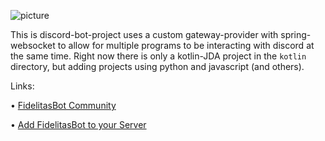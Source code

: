 ![picture](https://media.discordapp.net/attachments/979110196372713502/1093517438143967342/image.png)

This is discord-bot-project uses a custom gateway-provider with spring-websocket to allow for multiple programs to be interacting with discord at the same time.
Right now there is only a kotlin-JDA project in the `kotlin` directory, but adding projects using python and javascript (and others).

Links:
 
 • [FidelitasBot Community](https://discord.gg/EcbnGTSMZZ)
 
 • [Add FidelitasBot to your Server](https://discord.com/api/oauth2/authorize?client_id=1000390823273304066&permissions=8&scope=bot)
